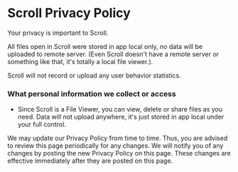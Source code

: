 # Scroll Privacy Policy

Your privacy is important to Scroll. 

All files open in Scroll were stored in app local only, no data will be uploaded to remote server. (Even Scroll doesn't have a remote server or something like that, it's totally a local file viewer.).

Scroll will not record or upload any user behavior statistics.


### What personal information we collect or access

- Since Scroll is a File Viewer, you can view, delete or share files as you need. Data will not upload anywhere, it's just stored in app local under your full control.

We may update our Privacy Policy from time to time. Thus, you are advised to review this page periodically for any changes. We will notify you of any changes by posting the new Privacy Policy on this page. These changes are effective immediately after they are posted on this page.